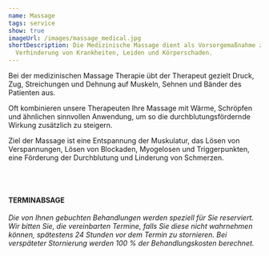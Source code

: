 ```yaml
---
name: Massage
tags: service
show: true
imageUrl: /images/massage_medical.jpg
shortDescription: Die Medizinische Massage dient als Vorsorgemaßnahme zur
  Verhinderung von Krankheiten, Leiden und Körperschaden.
---
```

Bei der medizinischen Massage Therapie übt der Therapeut gezielt Druck, Zug, Streichungen und Dehnung auf Muskeln, Sehnen und Bänder des Patienten aus.

Oft kombinieren unsere Therapeuten Ihre Massage mit Wärme, Schröpfen und ähnlichen sinnvollen Anwendung, um so die durchblutungsfördernde Wirkung zusätzlich zu steigern.

Ziel der Massage ist eine Entspannung der Muskulatur, das Lösen von Verspannungen, Lösen von Blockaden, Myogelosen und Triggerpunkten, eine Förderung der Durchblutung und Linderung von Schmerzen.

<br /><br />

#### TERMINABSAGE

*Die von Ihnen gebuchten Behandlungen werden speziell für Sie reserviert. Wir bitten Sie, die vereinbarten Termine, falls Sie diese nicht wahrnehmen können, spätestens 24 Stunden vor dem Termin zu stornieren. Bei verspäteter Stornierung werden 100 % der Behandlungskosten berechnet.*
